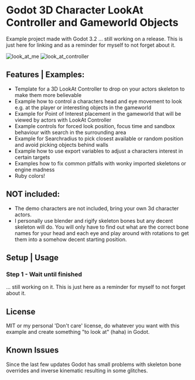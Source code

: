 
# Godot 3D Character LookAt Controller and Gameworld Objects
Example project made with Godot 3.2
… still working on a release. This is just here for linking and as a reminder for myself to not forget about it.

![look_at_me](https://user-images.githubusercontent.com/52464204/73600862-0cf3d880-4557-11ea-860f-9bb1a4124abb.gif)
![look_at_controller](https://user-images.githubusercontent.com/52464204/71305410-cd709300-23d3-11ea-8b10-9dd4ff7778c7.gif)

## Features | Examples:
- Template for a 3D LookAt Controller to drop on your actors skeleton to make them more believable
- Example how to control a characters head and eye movement to look e.g. at the player or interesting objects in the gameworld
- Example for Point of Interest placement in the gameworld that will be viewed by actors with LookAt Controller
- Example controls for forced look position, focus time and sandbox behaviour with search in the surrounding area
- Example for Searchradius to pick closest available or random position and avoid picking objects behind walls
- Example how to use export variables to adjust a characters interest in certain targets
- Examples how to fix common pitfalls with wonky imported skeletons or engine madness
- Ruby colors!

## NOT included:
- The demo characters are not included, bring your own 3d character actors.
- I personally use blender and rigify skeleton bones but any decent skeleton will do. You will only have to find out what are the correct bone names for your head and each eye and play around with rotations to get them into a somehow decent starting position.

## Setup | Usage

### Step 1 - Wait until finished
... still working on it. This is just here as a reminder for myself to not forget about it.


## License
MIT or my personal 'Don't care' license, do whatever you want with this example and create something "to look at" (haha) in Godot.

## Known Issues
Since the last few updates Godot has small problems with skeleton bone overrides and inverse kinematic resulting in some glitches.
